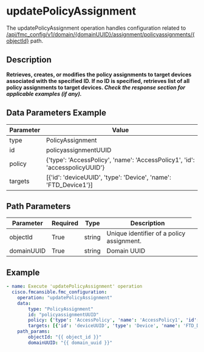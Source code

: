 # updatePolicyAssignment

The updatePolicyAssignment operation handles configuration related to [/api/fmc_config/v1/domain/{domainUUID}/assignment/policyassignments/{objectId}](/paths//api/fmc_config/v1/domain/{domain_uuid}/assignment/policyassignments/{object_id}.md) path.&nbsp;
## Description
**Retrieves, creates, or modifies the policy assignments to target devices associated with the specified ID. If no ID is specified, retrieves list of all policy assignments to target devices. _Check the response section for applicable examples (if any)._**

## Data Parameters Example
| Parameter | Value |
| --------- | -------- |
| type | PolicyAssignment |
| id | policyassignmentUUID |
| policy | {'type': 'AccessPolicy', 'name': 'AccessPolicy1', 'id': 'accesspolicyUUID'} |
| targets | [{'id': 'deviceUUID', 'type': 'Device', 'name': 'FTD_Device1'}] |

## Path Parameters
| Parameter | Required | Type | Description |
| --------- | -------- | ---- | ----------- |
| objectId | True | string <td colspan=3> Unique identifier of a policy assignment. |
| domainUUID | True | string <td colspan=3> Domain UUID |

## Example
```yaml
- name: Execute 'updatePolicyAssignment' operation
  cisco.fmcansible.fmc_configuration:
    operation: "updatePolicyAssignment"
    data:
        type: "PolicyAssignment"
        id: "policyassignmentUUID"
        policy: {'type': 'AccessPolicy', 'name': 'AccessPolicy1', 'id': 'accesspolicyUUID'}
        targets: [{'id': 'deviceUUID', 'type': 'Device', 'name': 'FTD_Device1'}]
    path_params:
        objectId: "{{ object_id }}"
        domainUUID: "{{ domain_uuid }}"

```